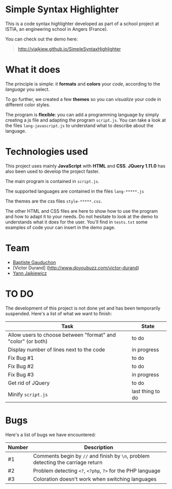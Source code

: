 Simple Syntax Highlighter
=========================

This is a code syntax highlighter developed as part of a school project at ISTIA, an engineering school in Angers (France).

You can check out the demo here:

> http://yjajkiew.github.io/SimpleSyntaxHighlighter
  
What it does
=========

The principle is simple: it **formats** and **colors** your *code*, according to the *language* you select.

To go further, we created a few **themes** so you can *visualize* your code in different color styles.

The program is **flexible**: you can add a programming language by simply creating a js file and adapting the program `script.js`. You can take a look at the files `lang-javascript.js` to understand what to describe about the language. 

Technologies used
========

This project uses mainly **JavaScript** with **HTML** and **CSS**. **JQuery 1.11.0** has also been used to develop the project faster.

The main program is contained in `script.js`. 

The supported languages are contained in the files `lang-*****.js`

The themes are the css files `style-*****.css`.

The other HTML and CSS files are here to show how to use the program and how to adapt it to your needs. Do not hesitate to look at the demo to understands what it does for the user. You'll find in `tests.txt` some examples of code your can insert in the demo page.

Team
================

- [Baptiste Gauduchon](http://www.baptistegauduchon.fr)
- [Victor Durand] (http://www.doyoubuzz.com/victor-durand)
- [Yann Jajkiewicz](http://yann.me)


TO DO
====================

The development of this project is not done yet and has been temporarily suspended. Here's a list of what we want to finish:

 Task          | State 
 ------------- | ------------- 
 Allow users to choose between "format" and "color" (or both) | to do    
 Display number of lines next to the code | in progress
 Fix Bug #1 | to do
 Fix Bug #2 | to do
 Fix Bug #3 | in progress
 Get rid of JQuery | to do
 Minify `script.js`| last thing to do

Bugs
===========

Here's a list of bugs we have encountered:

 Number | Description
 -------|-------------
 #1     | Comments begin by `//` and finish by `\n`, problem detecting the carriage return
 #2     | Problem detecting `<?`, `<?php`, `?>` for the PHP language
 #3     | Coloration doesn't work when switching languages
 